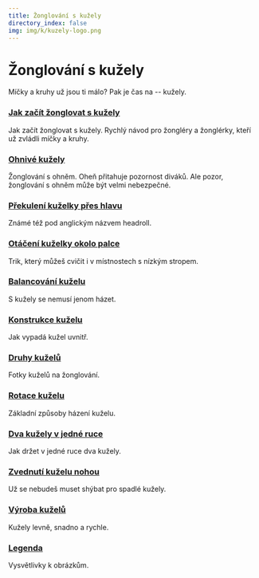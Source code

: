 ```yaml
---
title: Žonglování s kužely
directory_index: false
img: img/k/kuzely-logo.png
---
```


# Žonglování s kužely

Míčky a kruhy už jsou ti málo? Pak je čas na -- kužely.

### [Jak začít žonglovat s kužely](/kuzely/jak-zacit.html "Jak začít žonglovat s kužely.")

Jak začít žonglovat s kužely. Rychlý návod pro žongléry a žonglérky, kteří už zvládli míčky a kruhy.

### [Ohnivé kužely](/kuzely/ohen.html "Žonglování s ohněm.")

Žonglování s ohněm. Oheň přitahuje pozornost diváků. Ale pozor, žonglování s ohněm může být velmi nebezpečné.

### [Překulení kuželky přes hlavu](/kuzely/headroll.html "Headroll.")

Známé též pod anglickým názvem headroll.

### [Otáčení kuželky okolo palce](/kuzely/toceni-okolo-palce.html "Kolem dokola.")

Trik, který můžeš cvičit i v místnostech s nízkým stropem.

### [Balancování kuželu](/kuzely/balanc.html "Balancování kuželu.")

S kužely se nemusí jenom házet.

### [Konstrukce kuželu](/kuzely/konstrukce.html "Co je uvnitř.")

Jak vypadá kužel uvnitř.

### [Druhy kuželů](/kuzely/druhy.html "Druhy kuželů na žonglování.")

Fotky kuželů na žonglování.

### [Rotace kuželu](/kuzely/rotace.html "Rotace kuželu.")

Základní způsoby házení kuželu.

### [Dva kužely v jedné ruce](/kuzely/grip.html "Jak držet v jedné ruce dva kužely.")

Jak držet v jedné ruce dva kužely.

### [Zvednutí kuželu nohou](/kuzely/kickup.html "Zvednutí kuželu nohou.")

Už se nebudeš muset shýbat pro spadlé kužely.

### [Výroba kuželů](/kuzely/vyroba.html "Výroba kuželů na žonglování.")

Kužely levně, snadno a rychle.

### [Legenda](/kuzely/legenda.html "Vysvětlivky k obrázkům.")

Vysvětlivky k obrázkům.

